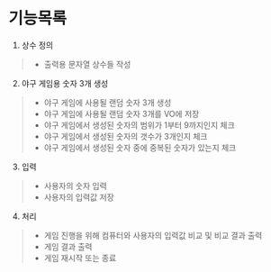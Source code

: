 # 기능목록

1. 상수 정의
> - 출력용 문자열 상수들 작성

2. 야구 게임용 숫자 3개 생성
> - 야구 게임에 사용될 랜덤 숫자 3개 생성
> - 야구 게임에 사용될 랜덤 숫자 3개를 VO에 저장
> - 야구 게임에서 생성된 숫자의 범위가 1부터 9까지인지 체크
> - 야구 게임에서 생성된 숫자의 갯수가 3개인지 체크
> - 야구 게임에서 생성된 숫자 중에 중복된 숫자가 있는지 체크

3. 입력
> - 사용자의 숫자 입력
> - 사용자의 입력값 저장

4. 처리
> - 게임 진행을 위해 컴퓨터와 사용자의 입력값 비교 및 비교 결과 출력
> - 게임 결과 출력
> - 게임 재시작 또는 종료